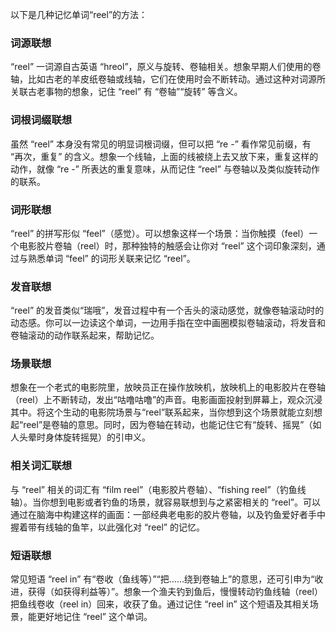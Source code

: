 以下是几种记忆单词“reel”的方法：

### 词源联想
“reel” 一词源自古英语 “hreol”，原义与旋转、卷轴相关。想象早期人们使用的卷轴，比如古老的羊皮纸卷轴或线轴，它们在使用时会不断转动。通过这种对词源所关联古老事物的想象，记住 “reel” 有 “卷轴”“旋转” 等含义。

### 词根词缀联想
虽然 “reel” 本身没有常见的明显词根词缀，但可以把 “re -” 看作常见前缀，有 “再次，重复” 的含义。想象一个线轴，上面的线被绕上去又放下来，重复这样的动作，就像 “re -” 所表达的重复意味，从而记住 “reel” 与卷轴以及类似旋转动作的联系。

### 词形联想
“reel” 的拼写形似 “feel”（感觉）。可以想象这样一个场景：当你触摸（feel）一个电影胶片卷轴（reel）时，那种独特的触感会让你对 “reel” 这个词印象深刻，通过与熟悉单词 “feel” 的词形关联来记忆 “reel”。

### 发音联想
“reel” 的发音类似“瑞哦”，发音过程中有一个舌头的滚动感觉，就像卷轴滚动时的动态感。你可以一边读这个单词，一边用手指在空中画圈模拟卷轴滚动，将发音和卷轴滚动的动作联系起来，帮助记忆。

### 场景联想
想象在一个老式的电影院里，放映员正在操作放映机，放映机上的电影胶片在卷轴（reel）上不断转动，发出“咕噜咕噜”的声音。电影画面投射到屏幕上，观众沉浸其中。将这个生动的电影院场景与“reel”联系起来，当你想到这个场景就能立刻想起“reel”是卷轴的意思。同时，因为卷轴在转动，也能记住它有“旋转、摇晃”（如人头晕时身体旋转摇晃）的引申义。

### 相关词汇联想
与 “reel” 相关的词汇有 “film reel”（电影胶片卷轴）、“fishing reel”（钓鱼线轴）。当你想到电影或者钓鱼的场景，就容易联想到与之紧密相关的 “reel”。可以通过在脑海中构建这样的画面：一部经典老电影的胶片卷轴，以及钓鱼爱好者手中握着带有线轴的鱼竿，以此强化对 “reel” 的记忆。

### 短语联想
常见短语 “reel in” 有“卷收（鱼线等）”“把……绕到卷轴上”的意思，还可引申为“收进，获得（如获得利益等）”。想象一个渔夫钓到鱼后，慢慢转动钓鱼线轴（reel）把鱼线卷收（reel in）回来，收获了鱼。通过记住 “reel in” 这个短语及其相关场景，能更好地记住 “reel” 这个单词。 